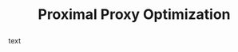 # <p align="center"><b>Proximal Proxy Optimization</b></p>

<p> </p>
<p> </p>
<p> </p>
<p> </p>


text

